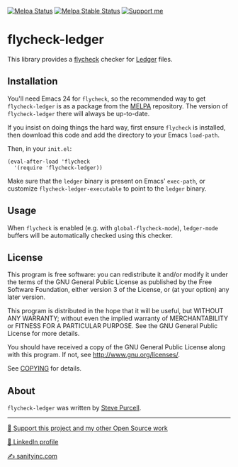 [![Melpa Status](http://melpa.org/packages/flycheck-ledger-badge.svg)](http://melpa.org/#/flycheck-ledger)
[![Melpa Stable Status](http://stable.melpa.org/packages/flycheck-ledger-badge.svg)](http://stable.melpa.org/#/flycheck-ledger)
<a href="https://www.patreon.com/sanityinc"><img alt="Support me" src="https://img.shields.io/badge/Support%20Me-%F0%9F%92%97-ff69b4.svg"></a>

flycheck-ledger
===============

This library provides a [flycheck][] checker for [Ledger] files.

Installation
------------

You'll need Emacs 24 for `flycheck`, so the recommended way to get
`flycheck-ledger` is as a package from the [MELPA][melpa]
repository. The version of `flycheck-ledger` there will always be
up-to-date.

If you insist on doing things the hard way, first ensure `flycheck` is
installed, then download this code and add the directory to your Emacs
`load-path`.

Then, in your `init.el`:

```elisp
(eval-after-load 'flycheck
  '(require 'flycheck-ledger))
```

Make sure that the `ledger` binary is present on Emacs' `exec-path`, or
customize `flycheck-ledger-executable` to point to the `ledger`
binary.

Usage
-----

When `flycheck` is enabled (e.g. with `global-flycheck-mode`), `ledger-mode`
buffers will be automatically checked using this checker.

License
-------

This program is free software: you can redistribute it and/or modify it under
the terms of the GNU General Public License as published by the Free Software
Foundation, either version 3 of the License, or (at your option) any later
version.

This program is distributed in the hope that it will be useful, but WITHOUT ANY
WARRANTY; without even the implied warranty of MERCHANTABILITY or FITNESS FOR A
PARTICULAR PURPOSE.  See the GNU General Public License for more details.

You should have received a copy of the GNU General Public License along with
this program.  If not, see http://www.gnu.org/licenses/.

See
[COPYING](https://github.com/purcell/flycheck-ledger/blob/master/COPYING)
for details.

About
-----

`flycheck-ledger` was written by [Steve Purcell](https://github.com/purcell).

<hr>


[💝 Support this project and my other Open Source work](https://www.patreon.com/sanityinc)

[💼 LinkedIn profile](https://uk.linkedin.com/in/stevepurcell)

[✍ sanityinc.com](http://www.sanityinc.com/)

[flycheck]: https://github.com/flycheck/flycheck
[tags]: https://github.com/purcell/flycheck-ledger/tags
[ledger]: https://ledger-cli.org/
[melpa]: http://melpa.org
